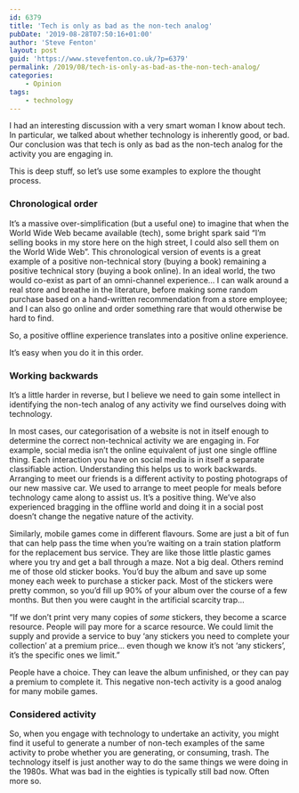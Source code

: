 ```yaml
---
id: 6379
title: 'Tech is only as bad as the non-tech analog'
pubDate: '2019-08-28T07:50:16+01:00'
author: 'Steve Fenton'
layout: post
guid: 'https://www.stevefenton.co.uk/?p=6379'
permalink: /2019/08/tech-is-only-as-bad-as-the-non-tech-analog/
categories:
    - Opinion
tags:
    - technology
---
```


I had an interesting discussion with a very smart woman I know about tech. In particular, we talked about whether technology is inherently good, or bad. Our conclusion was that tech is only as bad as the non-tech analog for the activity you are engaging in.

This is deep stuff, so let’s use some examples to explore the thought process.

### Chronological order

It’s a massive over-simplification (but a useful one) to imagine that when the World Wide Web became available (tech), some bright spark said “I’m selling books in my store here on the high street, I could also sell them on the World Wide Web”. This chronological version of events is a great example of a positive non-technical story (buying a book) remaining a positive technical story (buying a book online). In an ideal world, the two would co-exist as part of an omni-channel experience… I can walk around a real store and breathe in the literature, before making some random purchase based on a hand-written recommendation from a store employee; and I can also go online and order something rare that would otherwise be hard to find.

So, a positive offline experience translates into a positive online experience.

It’s easy when you do it in this order.

### Working backwards

It’s a little harder in reverse, but I believe we need to gain some intellect in identifying the non-tech analog of any activity we find ourselves doing with technology.

In most cases, our categorisation of a website is not in itself enough to determine the correct non-technical activity we are engaging in. For example, social media isn’t the online equivalent of just one single offline thing. Each interaction you have on social media is in itself a separate classifiable action. Understanding this helps us to work backwards. Arranging to meet our friends is a different activity to posting photograps of our new massive car. We used to arrange to meet people for meals before technology came along to assist us. It’s a positive thing. We’ve also experienced bragging in the offline world and doing it in a social post doesn’t change the negative nature of the activity.

Similarly, mobile games come in different flavours. Some are just a bit of fun that can help pass the time when you’re waiting on a train station platform for the replacement bus service. They are like those little plastic games where you try and get a ball through a maze. Not a big deal. Others remind me of those old sticker books. You’d buy the album and save up some money each week to purchase a sticker pack. Most of the stickers were pretty common, so you’d fill up 90% of your album over the course of a few months. But then you were caught in the artificial scarcity trap…

“If we don’t print very many copies of *some* stickers, they become a scarce resource. People will pay more for a scarce resource. We could limit the supply and provide a service to buy ‘any stickers you need to complete your collection’ at a premium price… even though we know it’s not ‘any stickers’, it’s the specific ones we limit.”

People have a choice. They can leave the album unfinished, or they can pay a premium to complete it. This negative non-tech activity is a good analog for many mobile games.

### Considered activity

So, when you engage with technology to undertake an activity, you might find it useful to generate a number of non-tech examples of the same activity to probe whether you are generating, or consuming, trash. The technology itself is just another way to do the same things we were doing in the 1980s. What was bad in the eighties is typically still bad now. Often more so.